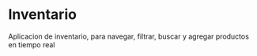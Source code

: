 # Inventario
Aplicacion de inventario, para navegar, filtrar, buscar y agregar productos en tiempo real
